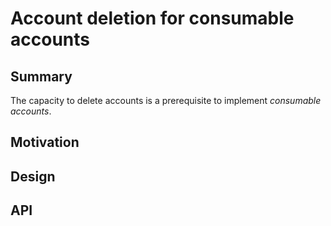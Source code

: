 # Account deletion for consumable accounts

## Summary

The capacity to delete accounts is a prerequisite to implement *consumable accounts*.

## Motivation ##

## Design

## API
